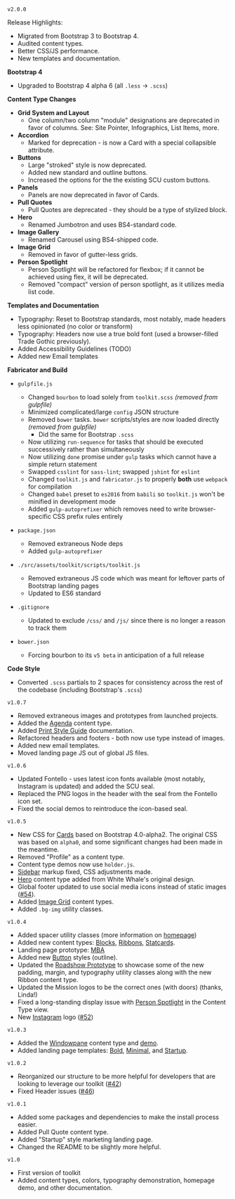 ```v2.0.0```

Release Highlights:

- Migrated from Bootstrap 3 to Bootstrap 4.
- Audited content types.
- Better CSS/JS performance.
- New templates and documentation.

**Bootstrap 4**
- Upgraded to Bootstrap 4 alpha 6 (all `.less` -> `.scss`)

**Content Type Changes**

- **Grid System and Layout**
  - One column/two column "module" designations are deprecated in favor of columns. See: Site Pointer, Infographics, List Items, more.
- **Accordion**
  - Marked for deprecation - is now a Card with a special collapsible attribute.
- **Buttons**
  - Large "stroked" style is now deprecated.
  - Added new standard and outline buttons.
  - Increased the options for the the existing SCU custom buttons.
- **Panels**
  - Panels are now deprecated in favor of Cards.
- **Pull Quotes**
  - Pull Quotes are deprecated - they should be a type of stylized block.
- **Hero**
  - Renamed Jumbotron and uses BS4-standard code.
- **Image Gallery**
  - Renamed Carousel using BS4-shipped code.
- **Image Grid**
  - Removed in favor of gutter-less grids.
- **Person Spotlight**
  - Person Spotlight will be refactored for flexbox; if it cannot be achieved using flex, it will be deprecated.
  - Removed "compact" version of person spotlight, as it utilizes media list code.

**Templates and Documentation**
- Typography: Reset to Bootstrap standards, most notably, made headers less opinionated (no color or transform)
- Typography: Headers now use a true bold font (used a browser-filled Trade Gothic previously).
- Added Accessibility Guidelines (TODO)
- Added new Email templates

**Fabricator and Build**

- `gulpfile.js`
  - Changed `bourbon` to load solely from `toolkit.scss` *(removed from gulpfile)*
  - Minimized complicated/large `config` JSON structure
  - Removed `bower` tasks.  `bower` scripts/styles are now loaded directly *(removed from gulpfile)*
    - Did the same for Bootstrap `.scss`
  - Now utilizing `run-sequence` for tasks that should be executed successively rather than simultaneously
  - Now utilizing `done` promise under `gulp` tasks which cannot have a simple return statement
  - Swapped `csslint` for `sass-lint`; swapped `jshint` for `eslint`
  - Changed `toolkit.js` and `fabricator.js` to properly **both** use `webpack` for compilation
  - Changed `babel` preset to `es2016` from `babili` so `toolkit.js` won't be minified in development mode
  - Added `gulp-autoprefixer` which removes need to write browser-specific CSS prefix rules entirely


- `package.json`
  - Removed extraneous Node deps
  - Added `gulp-autoprefixer`
  
- `./src/assets/toolkit/scripts/toolkit.js`
  - Removed extraneous JS code which was meant for leftover parts of Bootstrap landing pages
  - Updated to ES6 standard
  
  
- `.gitignore`
  - Updated to exclude `/css/` and `/js/` since there is no longer a reason to track them
  
  
- `bower.json`
  - Forcing bourbon to its `v5 beta` in anticipation of a full release
  
  

**Code Style**
- Converted `.scss` partials to 2 spaces for consistency across the rest of the codebase (including Bootstrap's `.scss`)

```v1.0.7```
- Removed extraneous images and prototypes from launched projects.
- Added the [Agenda](/content-types.html#agenda) content type.
- Added [Print Style Guide](/docs.html#print-style-guide) documentation.
- Refactored headers and footers - both now use type instead of images.
- Added new email templates.
- Moved landing page JS out of global JS files.

```v1.0.6```
- Updated Fontello - uses latest icon fonts available (most notably, Instagram is updated) and added the SCU seal.
- Replaced the PNG logos in the header with the seal from the Fontello icon set.
- Fixed the social demos to reintroduce the icon-based seal.


```v1.0.5```
- New CSS for [Cards](/content-types.html#card) based on Bootstrap 4.0-alpha2. The original CSS was based on `alpha0`, and some significant changes had been made in the meantime.
- Removed "Profile" as a content type.
- Content type demos now use `holder.js`.
- [Sidebar](/content-types.html#sidebar) markup fixed, CSS adjustments made.
- [Hero](/content-types.html#hero) content type added from White Whale's original design.
- Global footer updated to use social media icons instead of static images ([#54](https://github.com/santaclarauniversity/scu-web-assets/issues/54)).
- Added [Image Grid](/content-types.html#image-grid) content types.
- Added `.bg-img` utility classes.

```v1.0.4```
- Added spacer utility classes (more information on [homepage](/))
- Added new content types: [Blocks](/content-types.html#blocks), [Ribbons](/content-types.html#ribbons), [Statcards](/content-types.html#statcards).
- Landing page prototype: [MBA](/landing-pages/mba.html)
- Added new [Button](/content-types.html#button) styles (outline).
- Updated the [Roadshow Prototype](/demos/roadshow-comp.html) to showcase some of the new padding, margin, and typography utility classes along with the new Ribbon content type.
- Updated the Mission logos to be the correct ones (with doors) (thanks, Linda!)
- Fixed a long-standing display issue with [Person Spotlight](/content-types.html#person-spotlight) in the Content Type view.
- New [Instagram](/content-types.html#social-icons) logo ([#52](https://github.com/santaclarauniversity/scu-web-assets/issues/52))

```v1.0.3```
- Added the [Windowpane](/content-types.html#windowpane) content type and [demo](/demos/roadshow-comp.html).
- Added landing page templates: [Bold](/landing-pages/bold.html), [Minimal](/landing-pages/minimal.html), and [Startup](/landing-pages/startup.html).

```v1.0.2```
- Reorganized our structure to be more helpful for developers that are looking to leverage our toolkit ([#42](https://github.com/santaclarauniversity/scu-web-assets/issues/42))
- Fixed Header issues ([#46](https://github.com/santaclarauniversity/scu-web-assets/issues/46))

```v1.0.1```
- Added some packages and dependencies to make the install process easier.
- Added Pull Quote content type.
- Added "Startup" style marketing landing page.
- Changed the README to be slightly more helpful.

```v1.0```
- First version of toolkit
- Added content types, colors, typography demonstration, homepage demo, and other documentation.
